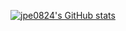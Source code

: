 [![jpe0824's GitHub stats](https://github-readme-stats.vercel.app/api?username=jpe0824&count_private=true&show_icons=true&theme=radical)](https://github.com/anuraghazra/github-readme-stats)
